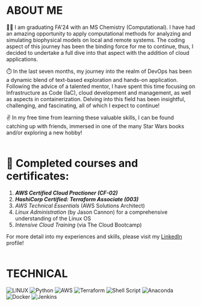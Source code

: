 # ABOUT ME

👨‍🎓 I am graduating FA'24 with an MS Chemistry (Computational). I have had an amazing opportunity to apply computational methods for analyzing and simulating biophysical models on local and remote systems. The coding aspect of this journey has been the binding force for me to continue, thus, I decided to undertake a full dive into that aspect with the addition of cloud applications.

⏱️ In the last seven months, my journey into the realm of DevOps has been a dynamic blend of text-based exploration and hands-on application. Following the advice of a talented mentor, I have spent this time focusing on Infrastructure as Code (IaC), cloud development and management, as well as aspects in containerization. Delving into this field has been insightful, challenging, and fascinating, all of which I expect to continue!

✌️ In my free time from learning these valuable skills, I can be found catching up with friends, immersed in one of the many Star Wars books and/or exploring a new hobby!
<br><br>

# 📖 Completed courses and certificates:
1. ***AWS Certified Cloud Practioner (CF-02)***
2. ***HashiCorp Certified: Terraform Associate (003)***
3. *AWS Technical Essentials* (AWS Solutions Architect)
4. *Linux Administration* (by Jason Cannon) for a comprehensive understanding of the Linux OS
5. *Intensive Cloud Training* (via The Cloud Bootcamp)

For more detail into my experiences and skills, please visit my [LinkedIn](https://www.linkedin.com/in/joseph-williamson-373359107/) profile!
<br><br>
 
# TECHNICAL

![LINUX](https://img.shields.io/badge/Linux-FCC624?style=for-the-badge&logo=linux&logoColor=black) ![Python](https://img.shields.io/badge/python-3670A0?style=for-the-badge&logo=python&logoColor=ffdd54) ![AWS](https://img.shields.io/badge/AWS-%23FF9900.svg?style=for-the-badge&logo=amazon-aws&logoColor=white) ![Terraform](https://img.shields.io/badge/terraform-%235835CC.svg?style=for-the-badge&logo=terraform&logoColor=white) ![Shell Script](https://img.shields.io/badge/shell_script-%23121011.svg?style=for-the-badge&logo=gnu-bash&logoColor=white) ![Anaconda](https://img.shields.io/badge/Anaconda-%2344A833.svg?style=for-the-badge&logo=anaconda&logoColor=white) ![Docker](https://img.shields.io/badge/docker-%230db7ed.svg?style=for-the-badge&logo=docker&logoColor=white) ![Jenkins](https://img.shields.io/badge/jenkins-%232C5263.svg?style=for-the-badge&logo=jenkins&logoColor=white)
<br><br>
